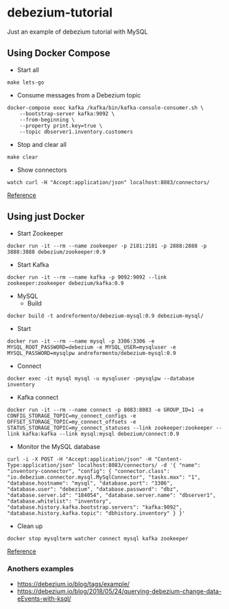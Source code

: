 # debezium-tutorial
Just an example of debezium tutorial with MySQL

## Using Docker Compose
- Start all
```shell
make lets-go
```
- Consume messages from a Debezium topic
```shell
docker-compose exec kafka /kafka/bin/kafka-console-consumer.sh \
    --bootstrap-server kafka:9092 \
    --from-beginning \
    --property print.key=true \
    --topic dbserver1.inventory.customers
```

- Stop and clear all
```shell
make clear
```

- Show connectors
```shell
watch curl -H "Accept:application/json" localhost:8083/connectors/
```

[Reference](https://github.com/debezium/debezium-examples/blob/master/tutorial/README.md)


## Using just Docker

- Start Zookeeper
```shell
docker run -it --rm --name zookeeper -p 2181:2181 -p 2888:2888 -p 3888:3888 debezium/zookeeper:0.9
```

- Start Kafka
```shell
docker run -it --rm --name kafka -p 9092:9092 --link zookeeper:zookeeper debezium/kafka:0.9
```
- MySQL
  - Build
```shell
docker build -t andreformento/debezium-mysql:0.9 debezium-mysql/
```
  - Start
```shell
docker run -it --rm --name mysql -p 3306:3306 -e MYSQL_ROOT_PASSWORD=debezium -e MYSQL_USER=mysqluser -e MYSQL_PASSWORD=mysqlpw andreformento/debezium-mysql:0.9
```
  - Connect
```shell
docker exec -it mysql mysql -u mysqluser -pmysqlpw --database inventory
```

- Kafka connect
```shell
docker run -it --rm --name connect -p 8083:8083 -e GROUP_ID=1 -e CONFIG_STORAGE_TOPIC=my_connect_configs -e OFFSET_STORAGE_TOPIC=my_connect_offsets -e STATUS_STORAGE_TOPIC=my_connect_statuses --link zookeeper:zookeeper --link kafka:kafka --link mysql:mysql debezium/connect:0.9
```

- Monitor the MySQL database
```shell
curl -i -X POST -H "Accept:application/json" -H "Content-Type:application/json" localhost:8083/connectors/ -d '{ "name": "inventory-connector", "config": { "connector.class": "io.debezium.connector.mysql.MySqlConnector", "tasks.max": "1", "database.hostname": "mysql", "database.port": "3306", "database.user": "debezium", "database.password": "dbz", "database.server.id": "184054", "database.server.name": "dbserver1", "database.whitelist": "inventory", "database.history.kafka.bootstrap.servers": "kafka:9092", "database.history.kafka.topic": "dbhistory.inventory" } }'
```
- Clean up
```shell
docker stop mysqlterm watcher connect mysql kafka zookeeper
```

[Reference](https://debezium.io/docs/tutorial)

### Anothers examples

- https://debezium.io/blog/tags/example/
- https://debezium.io/blog/2018/05/24/querying-debezium-change-data-eEvents-with-ksql/
